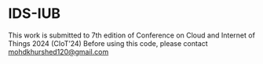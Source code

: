# IDS-IUB
This work is submitted to 7th edition of Conference on Cloud and Internet of Things 2024 (CIoT’24)
Before using this code, please contact mohdkhurshed120@gmail.com
